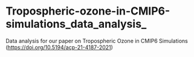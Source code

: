# Tropospheric-ozone-in-CMIP6-simulations_data_analysis_

Data analysis for our paper on Tropospheric Ozone in CMIP6 Simulations (https://doi.org/10.5194/acp-21-4187-2021)
